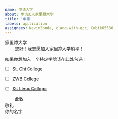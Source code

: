```yaml
---
name: 申请入学
about: 申请加入家里蹲大学
title: '申请'
labels: application
assignees: KevinZonda, clang-with-gcc, Cubik65536
---
```


家里蹲大学：  
&nbsp;&nbsp;&nbsp;&nbsp;&nbsp;&nbsp;&nbsp;&nbsp;您好！我志愿加入家里蹲大学躺平！


如果你想加入一个特定学院请在此处勾选：

- [ ] [St. Chi College](https://github.com/orgs/HMUniversity/teams/st-chi-college)
- [ ] [ZWB College](https://github.com/orgs/HMUniversity/teams/zwb-college)
- [ ] [St. Linus College](https://github.com/orgs/HMUniversity/teams/st-linus-college)


&nbsp;&nbsp;&nbsp;&nbsp;&nbsp;&nbsp;&nbsp;&nbsp;此致  
敬礼  
你的名字
